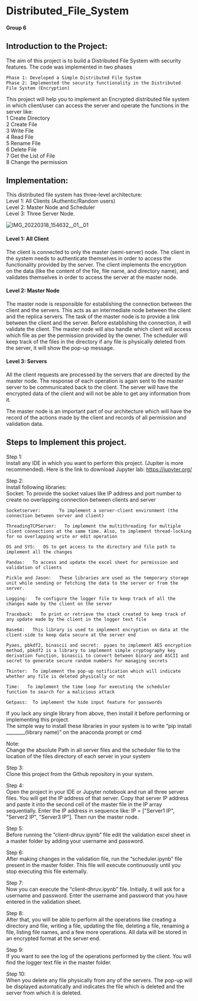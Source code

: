 # Distributed_File_System  
  
#### Group 6  
  
## Introduction to the Project:
    
The aim of this project is to build a Distributed File System with security features. The code was implemented in two phases    
    
	Phase 1: Developed a Simple Distributed File System    
	Phase 2: Implemented the security functionality in the Distributed File System (Encryption)
	    
This project will help you to implement an Encrypted distributed file system in which client/user can access the server and operate the functions in the server like:       
  1 Create Directory   
  2 Create File   
  3 Write File   
  4 Read File   
  5 Rename File   
  6 Delete File   
  7 Get the List of File  
  8 Change the permission    
  

## Implementation:

This distributed file system has three-level architecture:  
Level 1: All Clients (Authentic/Random users)   
Level 2: Master Node and Scheduler    
Level 3: Three Server Node.      

![IMG_20220318_154632__01__01](https://user-images.githubusercontent.com/34422998/159078539-618bda95-6b7f-4ae1-9d2e-1dd066d6c133.jpg)

#### Level 1: All Client  
The client is connected to only the master (semi-server) node. The client in the system needs to authenticate themselves in order to access the functionality provided by the server. The client implements the encryption on the data (like the content of the file, file name, and directory name), and validates themselves in order to access the server at the master node.     

#### Level 2: Master Node   
The master node is responsible for establishing the connection between the client and the servers. This acts as an intermediate node between the client and the replica servers. The task of the master node is to provide a link between the client and the server. Before establishing the connection, it will validate the client. The master node will also handle which client will access which file as per the permission provided by the owner. The scheduler will keep track of the files in the directory if any file is physically deleted from the server, it will show the pop-up message.        

#### Level 3: Servers  
All the client requests are processed by the servers that are directed by the master node. The response of each operation is again sent to the master server to be communicated back to the client. The server will have the encrypted data of the client and will not be able to get any information from it.   
    
 The master node is an important part of our architecture which will have the record of the actions made by the client and records of all permission and validation data.       
    
## Steps to Implement this project.  
  
Step 1:  
Install any IDE in which you want to perform this project. (Jupiter is more recommended). Here is the link to download Jupyter lab: https://jupyter.org/
       
            
Step 2:   
Install following libraries:   
  	Socket:	       To provide the socket values like IP address and port number to create no overlapping connection between clients and server 
      
	Socketserver:		To implement a server-client environment (the connection between server and client)    
	    
	ThreadingTCPServer:   To implement the multithreading for multiple client connections at the same time. Also, to implement thread-locking for no overlapping write or edit operation      
	    
	OS and SYS:   OS to get access to the directory and file path to implement all the changes    
	    
	Pandas:   To access and update the excel sheet for permission and validation of clients    
	    
	Pickle and Jason:   These libraries are used as the temporary storage unit while sending or fetching the data to the server or from the server.    
	    
	Logging:   To configure the logger file to keep track of all the changes made by the client on the server    
	    
	Traceback:   To print or retrieve the stack created to keep track of any update made by the client in the logger text file    
	    
	Base64:   This library is used to implement encryption on data at the client-side to keep data secure at the server end     
	    
	Pyaes, pbkdf2, binascii and secret:  pyaes to implement AES encryption method, pbkdf2 is a library to implement simple cryptography key derivation function, binascii to convert between binary and ASCII and secret to generate secure random numbers for managing secrets    
	    
	Tkinter:  To implement the pop-up notification which will indicate whether any file is deleted physically or not    
	    
	Time:   To implement the time loop for executing the scheduler function to search for a malicious attack    
	    
 	Getpass:  To implement the hide input feature for passwords    
    	    
If you lack any single library from above, then install it before performing or implementing this project.     
The simple way to install these libraries in your system is to write “pip install ________(library name)” on the anaconda prompt or cmd     
         
Note:     
Change the absolute Path in all server files and the scheduler file to the location of the files directory of each server in your system    
      
Step 3:  
Clone this project from the Github repository in your system.  
        
Step 4:  
Open the project in your IDE or Jupyter notebook and run all three server files. You will get the IP address of that server. Copy that server IP address and paste it into the second cell of the master file in the IP array sequentially. Enter the IP address in sequence like: IP = ["Server1 IP", "Server2 IP", "Server3 IP"]. Then run the master node.    
           
Step 5:  
Before running the “client-dhruv.ipynb” file edit the validation excel sheet in a master folder by adding your username and password.      
          
Step 6:  
After making changes in the validation file, run the “scheduler.ipynb” file present in the master folder. This file will execute continuously until you stop executing this file externally.      
        
Step 7:  
Now you can execute the “client-dhruv.ipynb” file. Initially, it will ask for a username and password. Enter the username and password that you have entered in the validation sheet.    
    
Step 8:     
 After that, you will be able to perform all the operations like creating a directory and file, writing a file, updating the file, deleting a file, renaming a file, listing file names, and a few more operations. All data will be stored in an encrypted format at the server end.    
     
Step 9:     
If you want to see the log of the operations performed by the client. You will find the logger text file in the master folder.     
    
Step 10:    
When you delete any file physically from any of the servers. The pop-up will be displayed automatically and indicates the file which is deleted and the server from which it is deleted.    
